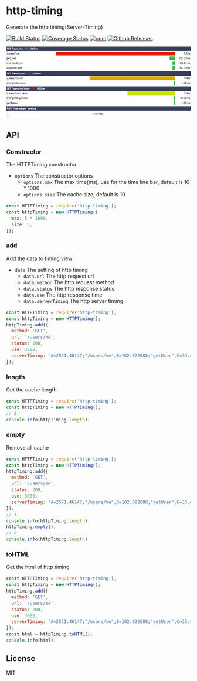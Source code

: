 # http-timing

Generate the http timing(Server-Timing)

[![Build Status](https://travis-ci.org/vicanso/http-timing.svg?branch=master)](https://travis-ci.org/vicanso/http-timing)
[![Coverage Status](https://img.shields.io/coveralls/vicanso/http-timing/master.svg?style=flat)](https://coveralls.io/r/vicanso/http-timing?branch=master)
[![npm](http://img.shields.io/npm/v/http-timing.svg?style=flat-square)](https://www.npmjs.org/package/http-timing)
[![Github Releases](https://img.shields.io/npm/dm/http-timing.svg?style=flat-square)](https://github.com/vicanso/http-timing)

![](assets/http-timing.jpeg)

## API

### Constructor

The HTTPTiming constructor

- `options` The constructor options
  - `options.max` The max time(ms), use for the time line bar, default is 10 * 1000
  - `options.size` The cache size, default is 10

```js
const HTTPTiming = require('http-timing');
const httpTiming = new HTTPTiming({
  max: 5 * 1000,
  size: 5,
});
```

### add

Add the data to timing view

- `data` The setting of http timing
  - `data.url` The http request url
  - `data.method` The http request method
  - `data.status` The http response status
  - `data.use` The http response time
  - `data.serverTiming` The http server timing

```js
const HTTPTiming = require('http-timing');
const httpTiming = new HTTPTiming();
httpTiming.add({
  method: 'GET',
  url: '/users/me',
  status: 200,
  use: 3000,
  serverTiming: 'A=2521.46147;"/users/me",B=102.022688;"getUser",C=33.468153;"mongodb:get",D=54.064163;"validate:user"',
});
```

### length

Get the cache length

```js
const HTTPTiming = require('http-timing');
const httpTiming = new HTTPTiming();
// 0
console.info(httpTiming.length);
```

### empty

Remove all cache

```js
const HTTPTiming = require('http-timing');
const httpTiming = new HTTPTiming();
httpTiming.add({
  method: 'GET',
  url: '/users/me',
  status: 200,
  use: 3000,
  serverTiming: 'A=2521.46147;"/users/me",B=102.022688;"getUser",C=33.468153;"mongodb:get",D=54.064163;"validate:user"',
});
// 1
console.info(httpTiming.length)
httpTiming.empty();
// 0
console.info(httpTiming.length)
```

### toHTML

Get the html of http timing

```js
const HTTPTiming = require('http-timing');
const httpTiming = new HTTPTiming();
httpTiming.add({
  method: 'GET',
  url: '/users/me',
  status: 200,
  use: 3000,
  serverTiming: 'A=2521.46147;"/users/me",B=102.022688;"getUser",C=33.468153;"mongodb:get",D=54.064163;"validate:user"',
});
const html = httpTiming.toHTML();
console.info(html);
```

## License

MIT